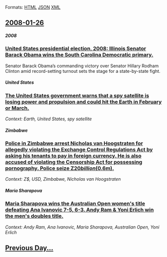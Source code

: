 
Formats: [HTML](2008/01/26/index.html)  [JSON](2008/01/26/index.json)  [XML](2008/01/26/index.xml)  

## [2008-01-26](/news/2008/01/26/index.md)

##### 2008
### [ United States presidential election, 2008: Illinois Senator Barack Obama wins the South Carolina Democratic primary. ](/news/2008/01/26/united-states-presidential-election-2008-illinois-senator-barack-obama-wins-the-south-carolina-democratic-primary.md)
Senator Barack Obama’s commanding victory over Senator Hillary Rodham Clinton amid record-setting turnout sets the stage for a state-by-state fight.

##### United States
### [ The United States government warns that a spy satellite is losing power and propulsion and could hit the Earth in February or March. ](/news/2008/01/26/the-united-states-government-warns-that-a-spy-satellite-is-losing-power-and-propulsion-and-could-hit-the-earth-in-february-or-march.md)
_Context: Earth, United States, spy satellite_

##### Zimbabwe
### [ Police in Zimbabwe arrest Nicholas van Hoogstraten for allegedly violating the Exchange Control Regulations Act by asking his tenants to pay in foreign currency. He is also accused of violating the Censorship Act for possessing pornography. Police seize Z$20 billion ($0.6m). ](/news/2008/01/26/police-in-zimbabwe-arrest-nicholas-van-hoogstraten-for-allegedly-violating-the-exchange-control-regulations-act-by-asking-his-tenants-to-pa.md)
_Context: Z$, USD, Zimbabwe, Nicholas van Hoogstraten_

##### Maria Sharapova
### [ Maria Sharapova wins the Australian Open women's title defeating Ana Ivanovic 7-5, 6-3. Andy Ram & Yoni Erlich win the men's doubles title. ](/news/2008/01/26/maria-sharapova-wins-the-australian-open-women-s-title-defeating-ana-ivanovic-7-5-6-3-andy-ram-yoni-erlich-win-the-men-s-doubles-title.md)
_Context: Andy Ram, Ana Ivanovic, Maria Sharapova, Australian Open, Yoni Erlich_

## [Previous Day...](/news/2008/01/25/index.md)


